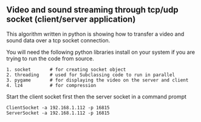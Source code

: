 ## Video and sound streaming through tcp/udp socket (client/server application)

This algorithm written in python is showing how to transfer a video and sound data over a tcp socket connection.

You will need the following python libraries install on your system if you are trying to run the code from source.
```
1. socket       # for creating socket object
2. threading    # used for Subclassing code to run in parallel
3. pygame       # for displaying the video on the server and client  
4. lz4          # for compression
```

Start the client socket first then the server socket in a command prompt
```
ClientSocket -a 192.168.1.112 -p 16815
ServerSocket -a 192.168.1.112 -p 16815 
```

